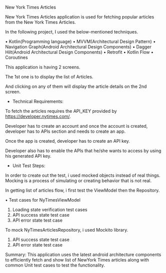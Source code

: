 New York Times Articles

New York Times Articles application is used for fetching popular articles from the New York Times Articles.

In the following project, I used the below-mentioned techniques.

•	Kotlin(Programming language)
•	MVVM(Architectural Design Pattern)
•	Navigation Graph(Android Architectural Design Components)
•	Dagger Hilt(Android Architectural Design Components)
•	Retrofit 
•	Kotlin Flow 
•	Coroutines

This application is having 2 screens.

The 1st one is to display the list of Articles.

And clicking on any of them will display the article details on the 2nd screen.

- Technical Requirements:

To fetch the articles requires the API_KEY provided by https://developer.nytimes.com/.

Developer has to create an account and once the account is created, developer has to APIs section and needs to create an app.

Once the app is created, developer has to create an API key.

Developer also has to enable the APIs that he/she wants to access by using his generated API key.

- Unit Test Steps:

In order to create out the test, i used mocked objects instead of real things. Mocking is a process of simulating or creating behavior that is not real.

In getting list of articles flow, i first test the ViewModel then the Repository.

•	Test cases for NyTimesViewModel
1. Loading state verification test cases
2. API success state test case
3. API error state test case

To mock NyTimesArticlesRepository, i used Mockito library.
1. API success state test case
2. API error state test case

Summary:
This application uses the latest android architecture components to efficiently fetch and show list of NewYork Times articles 
along with common Unit test cases to test the functionality.

